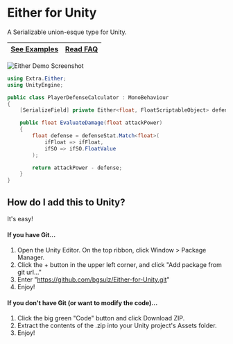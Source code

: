 # Either for Unity
A Serializable union-esque type for Unity.

| [See Examples](https://github.com/bgsulz/Either-for-Unity/blob/main/EXAMPLES.md) | [Read FAQ](https://github.com/bgsulz/Either-for-Unity/blob/main/FAQ.md) |
|---|---|

![Either Demo Screenshot](https://user-images.githubusercontent.com/38191432/159367481-41640d75-8610-41f0-9cec-003de6d0a36f.png)

```cs
using Extra.Either;
using UnityEngine;

public class PlayerDefenseCalculator : MonoBehaviour
{
    [SerializeField] private Either<float, FloatScriptableObject> defenseStat;

    public float EvaluateDamage(float attackPower)
    {
        float defense = defenseStat.Match<float>(
            ifFloat => ifFloat,
            ifSO => ifSO.FloatValue
        );

        return attackPower - defense;
    }
}
```

## How do I add this to Unity?
It's easy!

#### If you have Git...
1. Open the Unity Editor. On the top ribbon, click Window > Package Manager.
2. Click the + button in the upper left corner, and click "Add package from git url..."
3. Enter "https://github.com/bgsulz/Either-for-Unity.git"
4. Enjoy!

#### If you don't have Git (or want to modify the code)...
1. Click the big green "Code" button and click Download ZIP.
2. Extract the contents of the .zip into your Unity project's Assets folder.
3. Enjoy!
